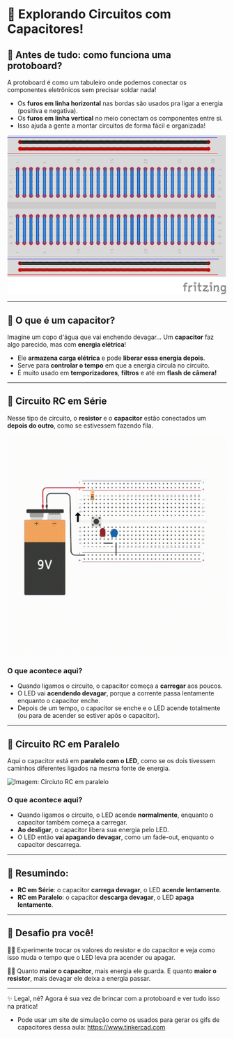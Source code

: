 # 🧪 Explorando Circuitos com Capacitores!

## 📌 Antes de tudo: como funciona uma protoboard?

A protoboard é como um tabuleiro onde podemos conectar os componentes eletrônicos sem precisar soldar nada!

- Os **furos em linha horizontal** nas bordas são usados pra ligar a energia (positiva e negativa).
- Os **furos em linha vertical** no meio conectam os componentes entre si.
- Isso ajuda a gente a montar circuitos de forma fácil e organizada!

![Imagem: Ligações da protoboard](./IMAGES/protoboard.jpg)

---

## 🔋 O que é um capacitor?

Imagine um copo d'água que vai enchendo devagar... Um **capacitor** faz algo parecido, mas com **energia elétrica**!

- Ele **armazena carga elétrica** e pode **liberar essa energia depois**.
- Serve para **controlar o tempo** em que a energia circula no circuito.
- É muito usado em **temporizadores**, **filtros** e até em **flash de câmera!**

---

## 🔄 Circuito RC em Série

Nesse tipo de circuito, o **resistor** e o **capacitor** estão conectados um **depois do outro**, como se estivessem fazendo fila.

![Imagem: Circiuto RC em série](./IMAGES/RC_serie.gif)

### O que acontece aqui?

- Quando ligamos o circuito, o capacitor começa a **carregar** aos poucos.
- O LED vai **acendendo devagar**, porque a corrente passa lentamente enquanto o capacitor enche.
- Depois de um tempo, o capacitor se enche e o LED acende totalmente (ou para de acender se estiver após o capacitor).

---

## 🔁 Circuito RC em Paralelo

Aqui o capacitor está em **paralelo com o LED**, como se os dois tivessem caminhos diferentes ligados na mesma fonte de energia.

![Imagem: Circiuto RC em paralelo](./IMAGES/RC_paralelo.gif)

### O que acontece aqui?

- Quando ligamos o circuito, o LED acende **normalmente**, enquanto o capacitor também começa a carregar.
- **Ao desligar**, o capacitor libera sua energia pelo LED.
- O LED então **vai apagando devagar**, como um fade-out, enquanto o capacitor descarrega.

---

## 🧠 Resumindo:

- **RC em Série**: o capacitor **carrega devagar**, o LED **acende lentamente**.
- **RC em Paralelo**: o capacitor **descarga devagar**, o LED **apaga lentamente**.

---

## 🧪 Desafio pra você!

👩‍🔬 Experimente trocar os valores do resistor e do capacitor e veja como isso muda o tempo que o LED leva pra acender ou apagar.

🧑‍🔬 Quanto **maior o capacitor**, mais energia ele guarda. E quanto **maior o resistor**, mais devagar ele deixa a energia passar.

---

✨ Legal, né? Agora é sua vez de brincar com a protoboard e ver tudo isso na prática!
- Pode usar um site de simulação como os usados para gerar os gifs de capacitores dessa aula: https://www.tinkercad.com
